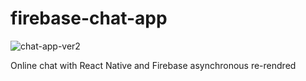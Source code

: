 # firebase-chat-app

![chat-app-ver2](https://user-images.githubusercontent.com/60421714/87423186-93224980-c5e2-11ea-8483-f2d38f627037.gif)

Online chat with React Native and Firebase asynchronous re-rendred 
